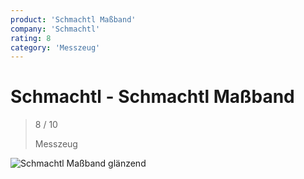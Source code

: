 ```yaml
---
product: 'Schmachtl Maßband'
company: 'Schmachtl'
rating: 8
category: 'Messzeug'
---
```


# Schmachtl - Schmachtl Maßband
>
> 8 / 10
>
> Messzeug

![Schmachtl Maßband](./assets/schmachtl-schmachtl-maßband-e93558b7-0332-4245-b0d2-5cb029939c30.jpg)
glänzend
